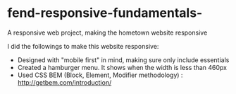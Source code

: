 # fend-responsive-fundamentals-
A responsive web project, making the hometown website responsive 

I did the followings to make this website responsive: 
* Designed with "mobile first" in mind, making sure only include essentials
* Created a hamburger menu. It shows when the width is less than 460px
* Used CSS BEM (Block, Element, Modifier methodology) : http://getbem.com/introduction/

